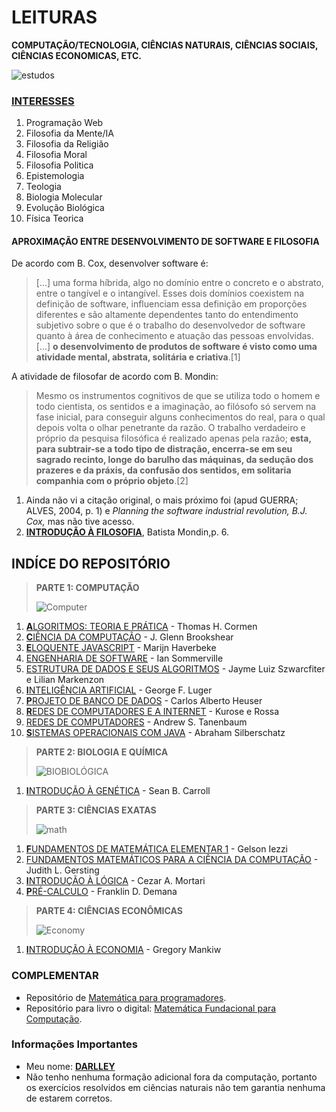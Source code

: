 # LEITURAS 

**COMPUTAÇÃO/TECNOLOGIA, CIÊNCIAS NATURAIS, CIÊNCIAS SOCIAIS, CIÊNCIAS ECONOMICAS, ETC.**

![estudos](https://media.giphy.com/media/HACWkf6IrkywE/giphy.gif)

### [INTERESSES](https://medium.com/@darlleybrito)

1. Programação Web
1. Filosofia da Mente/IA
1. Filosofia da Religião
1. Filosofia Moral
1. Filosofia Politica
1. Epistemologia
1. Teologia
1. Biologia Molecular
1. Evolução Biológica
1. Física Teorica

#### APROXIMAÇÃO ENTRE DESENVOLVIMENTO DE SOFTWARE E FILOSOFIA

De acordo com B. Cox, desenvolver software é:
> [...] uma forma híbrida, algo no domínio entre o concreto e o abstrato, entre o tangível e o intangível. Esses dois domínios coexistem na definição de software, influenciam essa definição em proporções diferentes e são altamente dependentes tanto do entendimento subjetivo sobre o que é o trabalho do desenvolvedor de software quanto à área de conhecimento e atuação das pessoas envolvidas. [...] **o desenvolvimento de produtos de software é visto como uma atividade mental, abstrata, solitária e criativa**.[1]

A atividade de filosofar de acordo com B. Mondin:
> Mesmo os instrumentos cognitivos de que se utiliza todo o homem e todo cientista, os sentidos e a imaginação, ao filósofo só servem na fase inicial, para conseguir alguns conhecimentos do real, para o qual depois volta o olhar penetrante da razão. O trabalho verdadeiro e próprio da pesquisa filosófica é realizado apenas pela razão; **esta, para subtrair-se a todo tipo de distração, encerra-se em seu sagrado recinto, longe do barulho das máquinas, da sedução dos prazeres e da práxis, da confusão dos sentidos, em solitaria companhia com o próprio objeto**.[2]

1. Ainda não vi a citação original, o mais próximo foi (apud GUERRA; ALVES, 2004, p. 1) e *Planning the software industrial revolution, B.J. Cox,* mas não tive acesso.
1. **[INTRODUÇÃO À FILOSOFIA](https://medium.com/@darlleybrito/o-que-%C3%A9-filosofia-b-mondin-c629340f50eb)**, Batista Mondin,p. 6.

## INDÍCE DO REPOSITÓRIO

> **PARTE 1: COMPUTAÇÃO**
>
> ![Computer](https://cdn-images-1.medium.com/max/1200/1*2wOWJr-i7MU_D25_M1rvTA.gif)

1. [**A**LGORITMOS: TEORIA E PRÁTICA](https://github.com/Darlley/ExerciciosLivros/blob/master/tecnologia/algoritmos1/README.md) - Thomas H. Cormen 
1. [**C**IÊNCIA DA COMPUTAÇÃO](https://github.com/Darlley/ExerciciosLivros/blob/master/tecnologia/cienciacomputacao1/README.md) - J. Glenn Brookshear
1. [**E**LOQUENTE JAVASCRIPT](https://github.com/Darlley/ExerciciosLivros/blob/master/tecnologia/eloquentejavascript/README.md) - Marijn Haverbeke
1. [ENGENHARIA DE SOFTWARE](https://github.com/Darlley/ExerciciosLivros/blob/master/tecnologia/engenhariadesoftware1/README.md) - Ian Sommerville
1. [ESTRUTURA DE DADOS E SEUS ALGORITMOS](https://github.com/Darlley/ExerciciosLivros/tree/master/tecnologia/estruturadedados1/README.md) - Jayme Luiz Szwarcfiter e Lilian Markenzon
1. [**I**NTELIGÊNCIA ARTIFICIAL](https://github.com/Darlley/ExerciciosLivros/blob/master/tecnologia/InteligenciaArtifical1/README.md) - George F. Luger
1. [**P**ROJETO DE BANCO DE DADOS](https://github.com/Darlley/ExerciciosLivros/blob/master/tecnologia/bancodedados1/README.md) - Carlos Alberto Heuser
1. [**R**EDES DE COMPUTADORES E A INTERNET](https://github.com/Darlley/ExerciciosLivros/blob/master/tecnologia/redes1/README.md) - Kurose e Rossa
1. [REDES DE COMPUTADORES](https://github.com/Darlley/ExerciciosLivros/blob/master/tecnologia/redes2/README.md) - Andrew S. Tanenbaum
1. [**S**ISTEMAS OPERACIONAIS COM JAVA](https://github.com/Darlley/ExerciciosLivros/blob/master/tecnologia/sistemasoperacionais1/README.md) - Abraham Silberschatz

> **PARTE 2: BIOLOGIA E QUÍMICA**
>
> ![BIOBIOLÓGICA](https://media.giphy.com/media/pULs0FZmQn4ic/giphy.gif)

1. [**I**NTRODUÇÃO À GENÉTICA](https://github.com/Darlley/ExerciciosLivros/blob/master/bioqu%C3%ADmica/introducaogenetica1/README.md) - Sean B. Carroll

> **PARTE 3: CIÊNCIAS EXATAS**
>
> ![math](https://i.imgur.com/RmYr4Mw.gif)

1. [**F**UNDAMENTOS DE MATEMÁTICA ELEMENTAR 1](https://github.com/Darlley/ExerciciosLivros/blob/master/exatas/mathelementar1/README.md) - Gelson Iezzi
1. [FUNDAMENTOS MATEMÁTICOS PARA A CIÊNCIA DA COMPUTAÇÃO](https://github.com/Darlley/ExerciciosLivros/blob/master/exatas/matematicacomputacao1/README.md) - Judith L. Gersting
1. [**I**NTRODUÇÃO À LÓGICA](https://github.com/Darlley/ExerciciosLivros/blob/master/exatas/intrológica1/README.md) - Cezar A. Mortari
1. [**P**RÉ-CALCULO](https://github.com/Darlley/ExerciciosLivros/blob/master/exatas/precalculo1/README.md) - Franklin D. Demana


> **PARTE 4: CIÊNCIAS ECONÔMICAS**
>
> ![Economy](https://i.imgur.com/KbCX4w3.png.png)

1. [**I**NTRODUÇÃO À ECONOMIA](https://github.com/Darlley/ExerciciosLivros/blob/master/economicas/introducaoeconomia1/README.md) - Gregory Mankiw

### COMPLEMENTAR
- Repositório de [Matemática para programadores](https://github.com/Darlley/matematica-para-programadores).
- Repositório para livro o digital: [Matemática Fundacional para Computação](https://github.com/tsouanas/fmcbook).

### Informações Importantes 

- Meu nome: [**DARLLEY**](https://medium.com/@darlleybrito)
- Não tenho nenhuma formação adicional fora da computação, portanto os exercícios resolvidos em ciências naturais não tem garantia nenhuma de estarem corretos.
